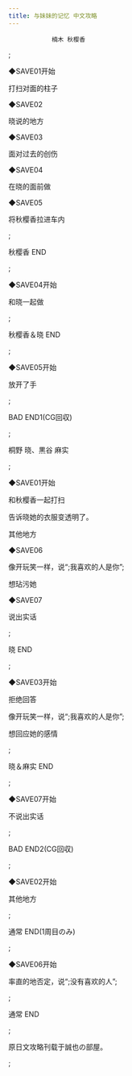 ```yaml
---
title: 与妹妹的记忆 中文攻略
---
```


                楠木 秋樱香



 ;



◆SAVE01开始



打扫对面的柱子



◆SAVE02



晓说的地方



◆SAVE03



面对过去的创伤



◆SAVE04



在晓的面前做



◆SAVE05



将秋樱香拉进车内



 ;



秋樱香 END



 ;



◆SAVE04开始



和晓一起做



 ;



秋樱香＆晓 END



 ;



◆SAVE05开始



放开了手



 ;



BAD END1(CG回収)



 ;



桐野 晓、黒谷 麻实



 ;



◆SAVE01开始



和秋樱香一起打扫



告诉晓她的衣服变透明了。



其他地方



◆SAVE06



像开玩笑一样，说“;我喜欢的人是你”;



想玷污她



◆SAVE07



说出实话



 ;



晓 END



 ;



◆SAVE03开始



拒绝回答



像开玩笑一样，说“;我喜欢的人是你”;



想回应她的感情



 ;



晓＆麻实 END



 ;



◆SAVE07开始



不说出实话



 ;



BAD END2(CG回収)



 ;



◆SAVE02开始



其他地方



 ;



通常 END(1周目のみ)



 ;



◆SAVE06开始



率直的地否定，说“;没有喜欢的人”;



 ;



通常 END



 ;



原日文攻略刊载于誠也の部屋。



 ;


              
